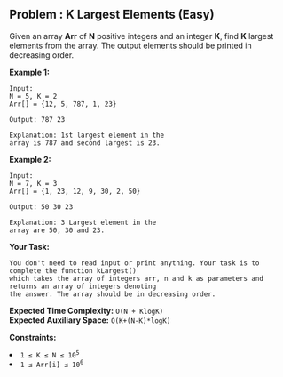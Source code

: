 ## Problem : K Largest Elements (Easy)
Given an array **Arr** of **N** positive integers and an integer **K**, find **K** largest elements from the array.  The output elements should be printed in decreasing order.

**Example 1:**
```
Input:
N = 5, K = 2
Arr[] = {12, 5, 787, 1, 23}

Output: 787 23

Explanation: 1st largest element in the
array is 787 and second largest is 23.
```

**Example 2:**
```
Input:
N = 7, K = 3
Arr[] = {1, 23, 12, 9, 30, 2, 50}

Output: 50 30 23

Explanation: 3 Largest element in the
array are 50, 30 and 23.
```

**Your Task:**
```
You don't need to read input or print anything. Your task is to complete the function kLargest() 
which takes the array of integers arr, n and k as parameters and returns an array of integers denoting
the answer. The array should be in decreasing order.
```

**Expected Time Complexity:** ```O(N + KlogK)```<br>
**Expected Auxiliary Space:** ```O(K+(N-K)*logK)```

**Constraints:**
<li><code>1 ≤ K ≤ N ≤ 10<sup>5</sup></code></li>
<li><code>1 ≤ Arr[i] ≤ 10<sup>6</sup></code></li>
